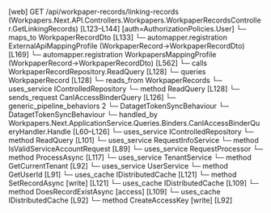 [web] GET /api/workpaper-records/linking-records  (Workpapers.Next.API.Controllers.Workpapers.WorkpaperRecordsController.GetLinkingRecords)  [L123–L144] [auth=AuthorizationPolicies.User]
  └─ maps_to WorkpaperRecordDto [L133]
    └─ automapper.registration ExternalApiMappingProfile (WorkpaperRecord->WorkpaperRecordDto) [L169]
    └─ automapper.registration WorkpapersMappingProfile (WorkpaperRecord->WorkpaperRecordDto) [L562]
  └─ calls WorkpaperRecordRepository.ReadQuery [L128]
  └─ queries WorkpaperRecord [L128]
    └─ reads_from WorkpaperRecords
  └─ uses_service IControlledRepository<WorkpaperRecord>
    └─ method ReadQuery [L128]
  └─ sends_request CanIAccessBinderQuery [L126]
    └─ generic_pipeline_behaviors 2
      └─ DatagetTokenSyncBehaviour
      └─ DatagetTokenSyncBehaviour
    └─ handled_by Workpapers.Next.ApplicationService.Queries.Binders.CanIAccessBinderQueryHandler.Handle [L60–L126]
      └─ uses_service IControlledRepository<Binder>
        └─ method ReadQuery [L101]
      └─ uses_service RequestInfoService
        └─ method IsValidServiceAccountRequest [L89]
      └─ uses_service RequestProcessor
        └─ method ProcessAsync [L117]
      └─ uses_service TenantService
        └─ method GetCurrentTenant [L92]
      └─ uses_service UserService
        └─ method GetUserId [L91]
      └─ uses_cache IDistributedCache [L121]
        └─ method SetRecordAsync [write] [L121]
      └─ uses_cache IDistributedCache [L109]
        └─ method DoesRecordExistAsync [access] [L109]
      └─ uses_cache IDistributedCache [L92]
        └─ method CreateAccessKey [write] [L92]

